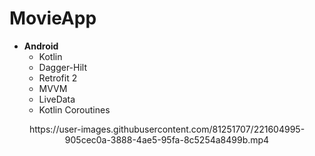 # MovieApp

- **Android** 
   - Kotlin
   - Dagger-Hilt
   - Retrofit 2
   - MVVM
   - LiveData
   - Kotlin Coroutines


<div align=center>
        https://user-images.githubusercontent.com/81251707/221604995-905cec0a-3888-4ae5-95fa-8c5254a8499b.mp4
</div>
